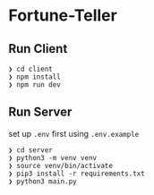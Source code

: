 # Fortune-Teller

## Run Client

```shell
❯ cd client
❯ npm install
❯ npm run dev
```

## Run Server

set up `.env` first using `.env.example`

```shell
❯ cd server
❯ python3 -m venv venv
❯ source venv/bin/activate
❯ pip3 install -r requirements.txt
❯ python3 main.py
```

